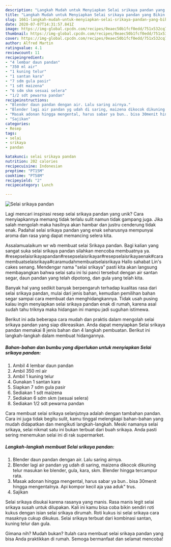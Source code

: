 ```yaml
---
description: "Langkah Mudah untuk Menyiapkan Selai srikaya pandan yang Bikin Ngiler"
title: "Langkah Mudah untuk Menyiapkan Selai srikaya pandan yang Bikin Ngiler"
slug: 1661-langkah-mudah-untuk-menyiapkan-selai-srikaya-pandan-yang-bikin-ngiler
date: 2020-07-07T14:31:57.841Z
image: https://img-global.cpcdn.com/recipes/0eaec50b1fcf0edd/751x532cq70/selai-srikaya-pandan-foto-resep-utama.jpg
thumbnail: https://img-global.cpcdn.com/recipes/0eaec50b1fcf0edd/751x532cq70/selai-srikaya-pandan-foto-resep-utama.jpg
cover: https://img-global.cpcdn.com/recipes/0eaec50b1fcf0edd/751x532cq70/selai-srikaya-pandan-foto-resep-utama.jpg
author: Alfred Martin
ratingvalue: 4.1
reviewcount: 11
recipeingredient:
- "4 lembar daun pandan"
- "350 ml air"
- "1 kuning telur"
- "1 santan kara"
- "7 sdm gula pasir"
- "1 sdt maizena"
- "6 sdm skm sesuai selera"
- "1/2 sdt pewarna pandan"
recipeinstructions:
- "Blender daun pandan dengan air. Lalu saring airnya."
- "Blender lagi air pandan yg udah di saring, maizena dikocok dikuning telur masukan ke blender, gula, kara, skm. Blender hingga tercampur rata."
- "Masak adonan hingga mengental, harus sabar ya bun.. bisa 30menit hingga mengentalnya. Api kompor kecil aja yaa aduk&#34; trus."
- "Sajikan"
categories:
- Resep
tags:
- selai
- srikaya
- pandan

katakunci: selai srikaya pandan 
nutrition: 202 calories
recipecuisine: Indonesian
preptime: "PT15M"
cooktime: "PT58M"
recipeyield: "2"
recipecategory: Lunch

---
```



![Selai srikaya pandan](https://img-global.cpcdn.com/recipes/0eaec50b1fcf0edd/751x532cq70/selai-srikaya-pandan-foto-resep-utama.jpg)

Lagi mencari inspirasi resep selai srikaya pandan yang unik? Cara menyiapkannya memang tidak terlalu sulit namun tidak gampang juga. Jika salah mengolah maka hasilnya akan hambar dan justru cenderung tidak enak. Padahal selai srikaya pandan yang enak seharusnya mempunyai aroma dan rasa yang dapat memancing selera kita.

Assalamualaikum wr wb membuat selai Srikaya pandan. Bagi kalian yang sangat suka selai srikaya pandan silahkan mencoba membuatnya ya. #resepselaisrikayapandan#resepselaisrikayar#resepselaisrikayaenak#caramembuatselaisrikaya#caramudahmembuatselaisrikaya Hallo sahabat Lin&#39;s cakes senang. Mendengar nama &#34;selai srikaya&#34; pasti kita akan langsung membayangkan bahwa selai satu ini Isi panci tersebut dengan air santan segar, daun pandan yang telah dipotong, dan gula yang telah kita.

Banyak hal yang sedikit banyak berpengaruh terhadap kualitas rasa dari selai srikaya pandan, mulai dari jenis bahan, kemudian pemilihan bahan segar sampai cara membuat dan menghidangkannya. Tidak usah pusing kalau ingin menyiapkan selai srikaya pandan enak di rumah, karena asal sudah tahu triknya maka hidangan ini mampu jadi suguhan istimewa.


Berikut ini ada beberapa cara mudah dan praktis dalam mengolah selai srikaya pandan yang siap dikreasikan. Anda dapat menyiapkan Selai srikaya pandan memakai 8 jenis bahan dan 4 langkah pembuatan. Berikut ini langkah-langkah dalam membuat hidangannya.

<!--inarticleads1-->

##### Bahan-bahan dan bumbu yang diperlukan untuk menyiapkan Selai srikaya pandan:

1. Ambil 4 lembar daun pandan
1. Ambil 350 ml air
1. Ambil 1 kuning telur
1. Gunakan 1 santan kara
1. Siapkan 7 sdm gula pasir
1. Sediakan 1 sdt maizena
1. Sediakan 6 sdm skm (sesuai selera)
1. Sediakan 1/2 sdt pewarna pandan


Cara membuat selai srikaya selanjutnya adalah dengan tambahan pandan. Cara ini juga tidak begitu sulit, kamu tinggal melengkapi bahan-bahan yang mudah didapatkan dan mengikuti langkah-langkah. Meski namanya selai srikaya, selai nikmat satu ini bukan terbuat dari buah srikaya. Anda pasti sering menemukan selai ini di rak supermarket. 

<!--inarticleads2-->

##### Langkah-langkah membuat Selai srikaya pandan:

1. Blender daun pandan dengan air. Lalu saring airnya.
1. Blender lagi air pandan yg udah di saring, maizena dikocok dikuning telur masukan ke blender, gula, kara, skm. Blender hingga tercampur rata.
1. Masak adonan hingga mengental, harus sabar ya bun.. bisa 30menit hingga mengentalnya. Api kompor kecil aja yaa aduk&#34; trus.
1. Sajikan


Selai srikaya disukai karena rasanya yang manis. Rasa manis legit selai srikaya susah untuk dilupakan. Kali ini kamu bisa coba bikin sendiri roti kukus dengan isian selai srikaya dirumah. Roti kukus isi selai srikaya cara masaknya cukup dikukus. Selai srikaya terbuat dari kombinasi santan, kuning telur dan gula. 

Gimana nih? Mudah bukan? Itulah cara membuat selai srikaya pandan yang bisa Anda praktikkan di rumah. Semoga bermanfaat dan selamat mencoba!
